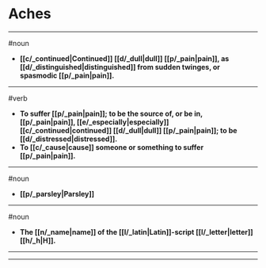# Aches
---
#noun
- **[[c/_continued|Continued]] [[d/_dull|dull]] [[p/_pain|pain]], as [[d/_distinguished|distinguished]] from sudden twinges, or spasmodic [[p/_pain|pain]].**
---
#verb
- **To suffer [[p/_pain|pain]]; to be the source of, or be in, [[p/_pain|pain]], [[e/_especially|especially]] [[c/_continued|continued]] [[d/_dull|dull]] [[p/_pain|pain]]; to be [[d/_distressed|distressed]].**
- **To [[c/_cause|cause]] someone or something to suffer [[p/_pain|pain]].**
---
#noun
- **[[p/_parsley|Parsley]]**
---
#noun
- **The [[n/_name|name]] of the [[l/_latin|Latin]]-script [[l/_letter|letter]] [[h/_h|H]].**
---
---
